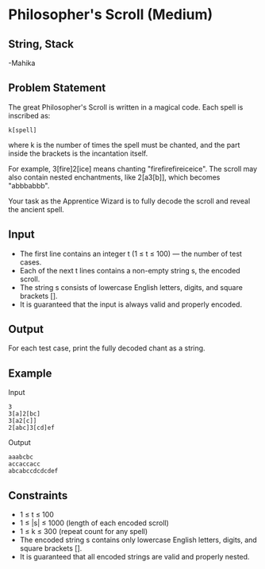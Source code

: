 # Philosopher's Scroll (Medium)
## String, Stack
-Mahika
## Problem Statement
The great Philosopher's Scroll is written in a magical code. Each spell is inscribed as:

```k[spell]```


where k is the number of times the spell must be chanted, and the part inside the brackets is the incantation itself.

For example, 3[fire]2[ice] means chanting "firefirefireiceice".
The scroll may also contain nested enchantments, like 2[a3[b]], which becomes "abbbabbb".

Your task as the Apprentice Wizard is to fully decode the scroll and reveal the ancient spell.

## Input

- The first line contains an integer t (1 ≤ t ≤ 100) — the number of test cases.
- Each of the next t lines contains a non-empty string s, the encoded scroll.
- The string s consists of lowercase English letters, digits, and square brackets [].
- It is guaranteed that the input is always valid and properly encoded.

## Output

For each test case, print the fully decoded chant as a string.

## Example

Input
```
3
3[a]2[bc]
3[a2[c]]
2[abc]3[cd]ef
```

Output

```
aaabcbc
accaccacc
abcabccdcdcdef
```

## Constraints

- 1 ≤ t ≤ 100
- 1 ≤ |s| ≤ 1000 (length of each encoded scroll)
- 1 ≤ k ≤ 300 (repeat count for any spell)
- The encoded string s contains only lowercase English letters, digits, and square brackets [].
- It is guaranteed that all encoded strings are valid and properly nested.
